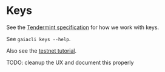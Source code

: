 # Keys

See the [Tendermint specification](https://github.com/tendermint/tendermint/blob/master/docs/spec/blockchain/encoding.md#public-key-cryptography) for how we work with keys.

See `gaiacli keys --help`.

Also see the [testnet
tutorial](https://github.com/cosmos/cosmos-sdk/tree/develop/cmd/gaia/testnets).

TODO: cleanup the UX and document this properly
